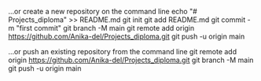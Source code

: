 …or create a new repository on the command line
echo "# Projects_diploma" >> README.md
git init
git add README.md
git commit -m "first commit"
git branch -M main
git remote add origin https://github.com/Anika-del/Projects_diploma.git
git push -u origin main

…or push an existing repository from the command line
git remote add origin https://github.com/Anika-del/Projects_diploma.git
git branch -M main
git push -u origin main
